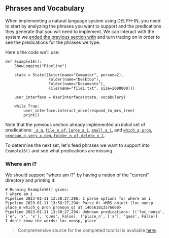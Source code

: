 ## Phrases and Vocabulary
When implementing a natural language system using DELPH-IN, you need to start by analyzing the phrases you want to support and the predications they generate that you will need to implement. We can interact with the system we [ended the previous section with](../devhowto/devhowtoPredicationArgumentsAndUsage) and turn tracing on in order to see the predications for the phrases we type.  

Here's the code we'll use:

~~~
def Example16():
    ShowLogging("Pipeline")

    state = State([Actor(name="Computer", person=2),
                   Folder(name="Desktop"),
                   Folder(name="Documents"),
                   File(name="file1.txt", size=2000000)])

    user_interface = UserInterface(state, vocabulary)

    while True:
        user_interface.interact_once(respond_to_mrs_tree)
        print()
~~~

Note that the previous section already implemented an initial set of predications: [`_a_q`](../devhowto/devhowtoScopalArguments), [`file_n_of`, `large_a_1`](../devhowto/devhowtoConjunctions), [`small_a_1`](../devhowto/devhowtoHandlingEventInformation), and [`which_q`, `pron`, `pronoun_q`, `very_x_deg`, `folder_n_of`, `delete_v_1`](../devhowto/devhowtoFinishingErrors).

To determine the next set, let's feed phrases we want to support into `Example16()` and see what predications are missing.

### Where am i?
We should support "where am i?" by having a notion of the "current" directory and printing it:
~~~
# Running Example16() gives:
? where am i
Pipeline 2023-01-11 13:58:27,286: 1 parse options for where am i
Pipeline 2023-01-11 13:58:27,294: Parse 0: <MRS object (loc_nonsp place_n which_q pron pronoun_q) at 140561813576608>
Pipeline 2023-01-11 13:58:27,294: Unknown predications: [('loc_nonsp', ['e', 'x', 'x'], 'ques', False), ('place_n', ['x'], 'ques', False)]
I don't know the words: loc_nonsp, place
~~~




> Comprehensive source for the completed tutorial is available [here](https://github.com/EricZinda/Perplexity).
